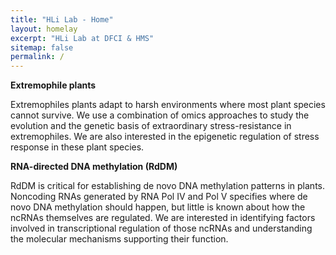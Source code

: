 ```yaml
---
title: "HLi Lab - Home"
layout: homelay
excerpt: "HLi Lab at DFCI & HMS"
sitemap: false
permalink: /
---
```


**Extremophile plants**

Extremophiles plants adapt to harsh environments where most plant species cannot survive. We use a combination of omics approaches to study the evolution and the genetic basis of extraordinary stress-resistance in extremophiles. We are also interested in the epigenetic regulation of stress response in these plant species.

**RNA-directed DNA methylation (RdDM)**

RdDM is critical for establishing de novo DNA methylation patterns in plants. Noncoding RNAs generated by RNA Pol IV and Pol V specifies where de novo DNA methylation should happen, but little is known about how the ncRNAs themselves are regulated. We are interested in identifying factors involved in transcriptional regulation of those ncRNAs and understanding the molecular mechanisms supporting their function.
